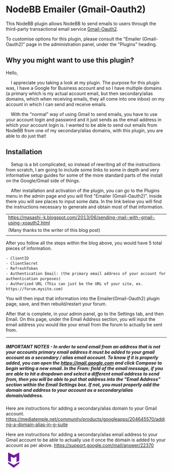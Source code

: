 # NodeBB Emailer (Gmail-Oauth2)


This NodeBB plugin allows NodeBB to send emails to users through the third-party transactional email service [Gmail-Oauth2](http://gmail.com).

To customise options for this plugin, please consult the "Emailer (Gmail-Oauth2)" page in the administration panel, under the "Plugins" heading.

## Why you might want to use this plugin?

Hello, 

&nbsp;&nbsp;&nbsp;&nbsp;I appreciate you taking a look at my plugin. The purpose for this plugin was, I have a Google for Business account and so I have multiple domains (a primary which is my actual account email, but then secondary/alias domains, which when receiving emails, they all come into one inbox) on my account in which I can send and receive emails. 

&nbsp;&nbsp;&nbsp;&nbsp;With the "normal" way of using Gmail to send emails, you have to use your account login and password and it just sends as the email address in which your account login is. I wanted to be able to send out emails from NodeBB from one of my secondary/alias domains, with this plugin, you are able to do just that!

## Installation

&nbsp;&nbsp;&nbsp;&nbsp;Setup is a bit complicated, so instead of rewriting all of the instructions from scratch, I am going to include some links to some in depth and very informative setup guides for some of the more standard parts of the install on the Google/Gmail side of things.

&nbsp;&nbsp;&nbsp;&nbsp;After installation and activation of the plugin, you can go to the Plugins menu in the admin page and you will find "Emailer (Gmail-Oauth2)". Inside there you will see places to input some data. In the link below you will find the instructions necessary to generate and obtain most of that information.

| |
| --- | 
| https://masashi-k.blogspot.com/2013/06/sending-mail-with-gmail-using-xoauth2.html |
| (Many thanks to the writer of this blog post) |
| |

After you follow all the steps within the blog above, you would have 5 total pieces of information.

````
- ClientID
- ClientSecret
- RefreshToken
- Authentication Email: (the primary email address of your account for authentication purposes)
- Authorized URL (This can just be the URL of your site, ex. https://forum.mysite.com)
````

You will then input that information into the Emailer(Gmail-Oauth2) plugin page, save, and then rebuild/restart your forum.

After that is complete, in your admin panel, go to the Settings tab, and then Email.
On this page, under the Email Address section, you will input the email address you would like your email from the forum to actually be sent from.

-----------------

##### IMPORTANT NOTES - In order to send email from an address that is not your accounts primary email address it *must* be added to your gmail account as a secondary / alias email account. To know if it is properly added, you can open the https://mail.google.com and click Compose to begin writing a new email. In the From: field of the email message, if you are able to hit a dropdown and select a different email address to send from, then you will be able to put that address into the "Email Address" section within the Email Settings box. If not, you must properly add the domain and address to your account as a secondary/alias domain/address.

Here are instructions for adding a secondary/alias domain to your Gmail account.
https://mediatemple.net/community/products/googleapps/204645570/adding-a-domain-alias-in-g-suite

Here are instructions for adding a secondary/alias email address to your Gmail account to be able to actually use it once the domain is added to your account as per above.
https://support.google.com/mail/answer/22370

 ![alt text](https://github.com/adam-p/markdown-here/raw/master/src/common/images/icon48.png "Logo Title Text 1")
